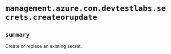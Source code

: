 # `management.azure.com.devtestlabs.secrets.createorupdate`

## `summary`
Create or replace an existing secret.


